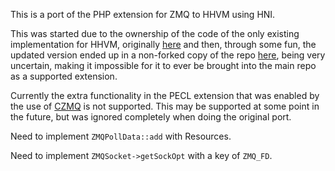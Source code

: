 This is a port of the PHP extension for ZMQ to HHVM using HNI.

This was started due to the ownership of the code of the only existing implementation for HHVM, originally [here](https://github.com/yybirdcf/zmq-extension-for-hhvm) and then, through some fun, the updated version ended up in a non-forked copy of the repo [here](https://github.com/no1youknowz/hhvm-zeromq-ext), being very uncertain, making it impossible for it to ever be brought into the main repo as a supported extension.

Currently the extra functionality in the PECL extension that was enabled by the use of [CZMQ](http://czmq.zeromq.org/) is not supported. This may be supported at some point in the future, but was ignored completely when doing the original port.


Need to implement `ZMQPollData::add` with Resources.

Need to implement `ZMQSocket->getSockOpt` with a key of `ZMQ_FD`.
